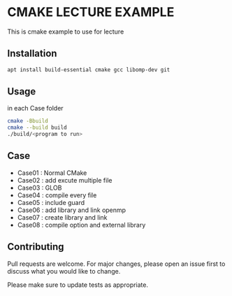 # CMAKE LECTURE EXAMPLE

This is cmake example to use for lecture

## Installation

```bash
apt install build-essential cmake gcc libomp-dev git 
```

## Usage

in each Case folder
```bash
cmake -Bbuild
cmake --build build
./build/<program to run>
```

## Case 

- Case01 : Normal CMake
- Case02 : add excute multiple file
- Case03 : GLOB
- Case04 : compile every file
- Case05 : include guard
- Case06 : add library and link openmp
- Case07 : create library and link
- Case08 : compile option and external library

## Contributing

Pull requests are welcome. For major changes, please open an issue first
to discuss what you would like to change.

Please make sure to update tests as appropriate.
